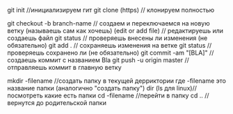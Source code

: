 git init //инициализируем гит
git clone (https) // клонируем полностью 

git checkout -b branch-name // создаем и переключаемся на новую ветку (называешь сам как хочешь)
(edit or add file) // редактируешь или создаешь файл
git status // проверяешь внесены ли изменения (не обязательно)
git add . // сохраняешь изменения на ветке
git status // проверяешь сохранено ли (не обязательно)
git commit -am "[BLA]" // создаешь коммит с названием Bla
git push -u origin master // отправляешь коммит в главную ветку


mkdir -filename //создать папку в текущей дерриктории где -filename это название папки (аналогично "создать папку")
dir (ls для linux)//посмотреть какие есть папки 
cd -filename //перейти в папку
cd .. // вернутся до родительской папки
